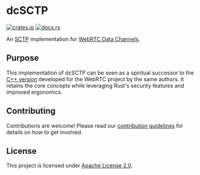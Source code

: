 # dcSCTP

[![crates.io](https://img.shields.io/crates/v/dcsctp)](https://crates.io/crates/dcsctp)
[![docs.rs](https://img.shields.io/docsrs/dcsctp)](https://docs.rs/dcsctp)

An [SCTP](https://datatracker.ietf.org/doc/html/rfc9260) implementation for
[WebRTC Data Channels](https://datatracker.ietf.org/doc/html/rfc8831).

## Purpose

This implementation of dcSCTP can be seen as a spiritual successor to the
[C++ version](https://webrtc.googlesource.com/src/+/refs/heads/main/net/dcsctp)
developed for the WebRTC project by the same authors. It retains the core
concepts while leveraging Rust's security features and improved ergonomics.

## Contributing

Contributions are welcome! Please read our
[contribution guidelines](CONTRIBUTING.md) for details on how to get involved.

## License

This project is licensed under [Apache License 2.0](LICENSE).
